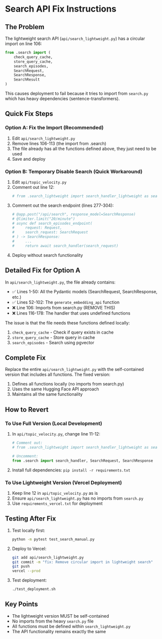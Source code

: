 # Search API Fix Instructions

## The Problem
The lightweight search API (`api/search_lightweight.py`) has a circular import on line 106:
```python
from .search import (
    check_query_cache,
    store_query_cache,
    search_episodes,
    SearchRequest,
    SearchResponse,
    SearchResult
)
```

This causes deployment to fail because it tries to import from `search.py` which has heavy dependencies (sentence-transformers).

## Quick Fix Steps

### Option A: Fix the Import (Recommended)
1. Edit `api/search_lightweight.py`
2. Remove lines 106-113 (the import from .search)
3. The file already has all the functions defined above, they just need to be used
4. Save and deploy

### Option B: Temporary Disable Search (Quick Workaround)
1. Edit `api/topic_velocity.py`
2. Comment out line 12:
   ```python
   # from .search_lightweight import search_handler_lightweight as search_handler, SearchRequest, SearchResponse
   ```
3. Comment out the search endpoint (lines 277-304):
   ```python
   # @app.post("/api/search", response_model=SearchResponse)
   # @limiter.limit("20/minute")
   # async def search_episodes_endpoint(
   #     request: Request,
   #     search_request: SearchRequest
   # ) -> SearchResponse:
   #     ...
   #     return await search_handler(search_request)
   ```
4. Deploy without search functionality

## Detailed Fix for Option A

In `api/search_lightweight.py`, the file already contains:
- ✅ Lines 1-50: All the Pydantic models (SearchRequest, SearchResponse, etc.)
- ✅ Lines 52-102: The `generate_embedding_api` function
- ❌ Line 106: Imports from search.py (REMOVE THIS)
- ❌ Lines 116-178: The handler that uses undefined functions

The issue is that the file needs these functions defined locally:
1. `check_query_cache` - Check if query exists in cache
2. `store_query_cache` - Store query in cache
3. `search_episodes` - Search using pgvector

## Complete Fix

Replace the entire `api/search_lightweight.py` with the self-contained version that includes all functions. The fixed version:
1. Defines all functions locally (no imports from search.py)
2. Uses the same Hugging Face API approach
3. Maintains all the same functionality

## How to Revert

### To Use Full Version (Local Development)
1. In `api/topic_velocity.py`, change line 11-12:
   ```python
   # Comment out:
   # from .search_lightweight import search_handler_lightweight as search_handler, SearchRequest, SearchResponse
   
   # Uncomment:
   from .search import search_handler, SearchRequest, SearchResponse
   ```
2. Install full dependencies: `pip install -r requirements.txt`

### To Use Lightweight Version (Vercel Deployment)
1. Keep line 12 in `api/topic_velocity.py` as is
2. Ensure `api/search_lightweight.py` has no imports from `search.py`
3. Use `requirements_vercel.txt` for deployment

## Testing After Fix

1. Test locally first:
   ```bash
   python -m pytest test_search_manual.py
   ```

2. Deploy to Vercel:
   ```bash
   git add api/search_lightweight.py
   git commit -m "fix: Remove circular import in lightweight search"
   git push
   vercel --prod
   ```

3. Test deployment:
   ```bash
   ./test_deployment.sh
   ```

## Key Points
- The lightweight version MUST be self-contained
- No imports from the heavy `search.py` file
- All functions must be defined within `search_lightweight.py`
- The API functionality remains exactly the same